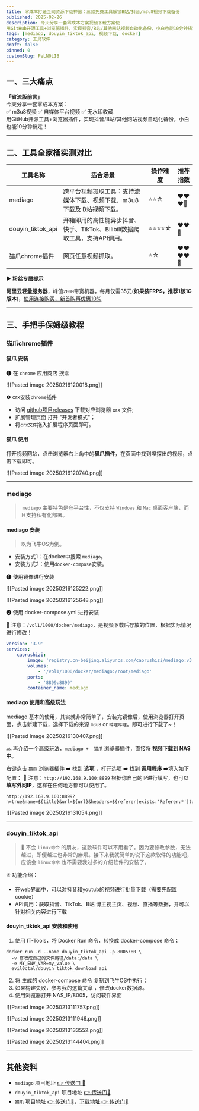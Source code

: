 ```yaml
---
title: 零成本打造全网资源下载神器：三款免费工具解锁B站/抖音/m3u8视频下载备份
published: 2025-02-26
description: 今天分享一套零成本方案视频下载方案使  
用GitHub开源工具+浏览器插件，实现抖音/B站/其他网站视频自动化备份，小白也能10分钟搞定！
tags: [mediago, douyin_tiktok_api, 视频下载, docker]
category: 工具软件
draft: false
pinned: 0
customSlug: PeLN0LIB
---
```


## 一、三大痛点
**「省流版前言」**  
今天分享一套零成本方案：  
✅ m3u8视频 ✅ 自媒体平台视频 ✅ 无水印收藏  
用GitHub开源工具+浏览器插件，实现抖音/B站/其他网站视频自动化备份，小白也能10分钟搞定！

---

## 二、工具全家桶实测对比

| 工具名称                | 适合场景             | 操作难度 | 推荐指数 |
|-------------------------|----------------------|----------|----------|
| mediago | 跨平台视频提取工具：支持流媒体下载、视频下载、m3u8 下载及 B站视频下载。   | ⭐⭐☆    | ❤️❤️❤️🤍 |
| douyin_tiktok_api | 开箱即用的高性能异步抖音、快手、TikTok、Bilibili数据爬取工具，支持API调用。     | ⭐⭐⭐⭐☆  | ❤️❤️🤍 |
| 猫爪chrome插件 | 网页任意视频抓取。    | ⭐☆      | ❤️❤️❤️❤️🤍 |

**▶ 粉丝专属提示**  

**阿里云轻量服务器**，峰值`200M`带宽机器，每月仅需35元(**如果装FRPS，推荐1核1G版本**)，[使用连接购买，新首购再优惠10%](https://www.aliyun.com/minisite/goods?userCode=h3ahvjio) 

---

## 三、手把手保姆级教程

### 猫爪chrome插件

#### 猫爪 安装

❶ 在 `chrome` 应用商店 搜索 

![[Pasted image 20250216120018.png]]

❷ crx安装`chrome`插件
- 访问 [github项目releases](https://github.com/xifangczy/cat-catch/releases) 下载对应浏览器 crx 文件;
- 扩展管理页面 打开 "开发者模式"；
- 将`crx文件`拖入扩展程序页面即可。


#### 猫爪 使用

打开视频网站，点击浏览器右上角中的**猫爪插件**，在页面中找到嗅探出的视频，点击下载即可。

![[Pasted image 20250216120740.png]]

---

### mediago

>  `mediago` 主要特色是夸平台性，不仅支持 `Windows` 和 `Mac` 桌面客户端，而且支持私有化部署。
#### mediago 安装

> 以为飞牛OS为例。
- 安装方式1：在docker中搜索 `mediago`。
- 安装方式2：使用`docker-compose`安装。

❶ 使用镜像进行安装

![[Pasted image 20250216125222.png]]

![[Pasted image 20250216125648.png]]

❷ 使用 docker-compose.yml 进行安装

📣 注意：`/vol1/1000/docker/mediago`，是视频下载后存放的位置，根据实际情况进行修改！

```yml
version: '3.9'
services:
    caorushizi:
        image: 'registry.cn-beijing.aliyuncs.com/caorushizi/mediago:v3.0.0'
        volumes:
            - '/vol1/1000/docker/mediago:/root/mediago'
        ports:
            - '8899:8899'
        container_name: mediago

```


#### mediago 使用和高级玩法

mediago 基本的使用，其实就非常简单了，安装完镜像后，使用浏览器打开页面，点击新建下载，选择下载的来源 `m3u8` or `哔哩哔哩`。即可进行下载了~！

![[Pasted image 20250216130407.png]]

🔜 再介绍一个高级玩法，`mediago +  猫爪` 浏览器插件，直接将 **视频下载到 NAS中**。

右键点击 `猫爪` 浏览器插件 ➡️ 找到 **选项** ，打开选项 ➡️ 找到 **调用程序** ➡️填入如下配置：
📣 注意：`http://192.168.9.100:8899` 根据你自己的IP进行填写，也可以**填写外网IP**，这样在任何地方都可以使用了。

```url
http://192.168.9.100:8899?n=true&name=${title}&url=${url}&headers=${referer|exists:'Referer:*'|to:urlEncode}&type=m3u8&silent=true
```

![[Pasted image 20250216131054.png]]

---

### douyin_tiktok_api

> 🚷 不会 `linux命令` 的朋友，这款软件可以不用看了。因为要修改参数，无法越过，即便越过也非常的麻烦。接下来我就简单的说下这款软件的功能吧，应该会 `linux命令` 也不需要我过多的介绍软件的安装了。

✳️ 功能介绍：

- 在web界面中，可以对抖音和youtub的视频进行批量下载（需要先配置cookie）
- API调用：获取抖音、TikTok、B站 博主视主页、视频、直播等数据，并可以针对相关内容进行下载

#### douyin_tiktok_api 安装和使用

1. 使用 IT-Tools，将 Docker Run 命令，转换成 docker-compose 命令；
	
```shell
docker run -d --name douyin_tiktok_api -p 8005:80 \
  -v 修改成自己的文件路径/data:/data \
  -e MY_ENV_VAR=my_value \
  evil0ctal/douyin_tiktok_download_api
```

2. 将 生成的 docker-compose 命令 复制到飞牛OS中执行；
3. 如果构建失败，参考我的这篇文章  ，修改docker数据源。
4. 使用浏览器打开 NAS_IP/8005，访问软件界面

![[Pasted image 20250213111757.png]]

![[Pasted image 20250213111946.png]]

![[Pasted image 20250213133552.png]]

![[Pasted image 20250213144404.png]]

---

## 其他资料

- `mediago` 项目地址 [👉️ 传送门 🚪](https://github.com/caorushizi/mediago)
- `douyin_tiktok_api` 项目地址 [👉️ 传送门🚪](https://github.com/Evil0ctal/Douyin_TikTok_Download_API)
- `猫爪` 项目地址 [👉️ 传送门🚪](https://github.com/xifangczy/cat-catch)，[下载地址 👉️ 传送门🚪](https://github.com/xifangczy/cat-catch/releases)